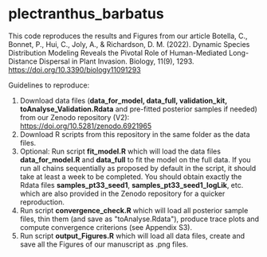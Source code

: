 # plectranthus_barbatus
This code reproduces the results and Figures from our article
Botella, C., Bonnet, P., Hui, C., Joly, A., & Richardson, D. M. (2022). Dynamic Species Distribution Modeling Reveals the Pivotal Role of Human-Mediated Long-Distance Dispersal in Plant Invasion. Biology, 11(9), 1293.
https://doi.org/10.3390/biology11091293

Guidelines to reproduce:
1) Download data files (**data_for_model, data_full, validation_kit, toAnalyse_Validation.Rdata** and pre-fitted posterior samples if needed) from our Zenodo repository (V2): https://doi.org/10.5281/zenodo.6921965
2) Download R scripts from this repository in the same folder as the data files.
3) Optional: Run script **fit_model.R** which will load the data files **data_for_model.R** and **data_full** to fit the model on the full data. If you run all chains sequentially as proposed by default in the script, it should take at least a week to be completed. You should obtain exactly the Rdata files **samples_pt33_seed1**, **samples_pt33_seed1_logLik**, etc. which are also provided in the Zenodo repository for a quicker reproduction.  
4) Run script **convergence_check.R** which will load all posterior sample files, thin them (and save as "toAnalyse.Rdata"), produce trace plots and compute convergence criterions (see Appendix S3).
5) Run script **output_Figures.R** which will load all data files, create and save all the Figures of our manuscript as .png files.
